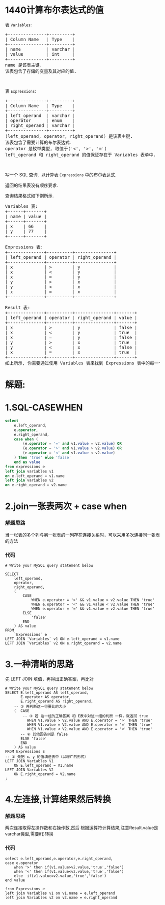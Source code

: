# 1440计算布尔表达式的值
<p>表 <code>Variables</code>:</p>

<pre>+---------------+---------+
| Column Name   | Type    |
+---------------+---------+
| name          | varchar |
| value         | int     |
+---------------+---------+
name 是该表主键.
该表包含了存储的变量及其对应的值.
</pre>

<p>&nbsp;</p>

<p>表 <code>Expressions</code>:</p>

<pre>+---------------+---------+
| Column Name   | Type    |
+---------------+---------+
| left_operand  | varchar |
| operator      | enum    |
| right_operand | varchar |
+---------------+---------+
(left_operand, operator, right_operand) 是该表主键.
该表包含了需要计算的布尔表达式.
operator 是枚举类型, 取值于(&#39;&lt;&#39;, &#39;&gt;&#39;, &#39;=&#39;)
left_operand 和 right_operand 的值保证存在于 Variables 表单中.
</pre>

<p>&nbsp;</p>

<p>写一个 SQL 查询,&nbsp; 以计算表 <code>Expressions</code>&nbsp;中的布尔表达式.</p>

<p>返回的结果表没有顺序要求.</p>

<p>查询结果格式如下例所示.</p>

<pre>Variables 表:
+------+-------+
| name | value |
+------+-------+
| x    | 66    |
| y    | 77    |
+------+-------+

Expressions 表:
+--------------+----------+---------------+
| left_operand | operator | right_operand |
+--------------+----------+---------------+
| x            | &gt;        | y             |
| x            | &lt;        | y             |
| x            | =        | y             |
| y            | &gt;        | x             |
| y            | &lt;        | x             |
| x            | =        | x             |
+--------------+----------+---------------+

Result 表:
+--------------+----------+---------------+-------+
| left_operand | operator | right_operand | value |
+--------------+----------+---------------+-------+
| x            | &gt;        | y             | false |
| x            | &lt;        | y             | true  |
| x            | =        | y             | false |
| y            | &gt;        | x             | true  |
| y            | &lt;        | x             | false |
| x            | =        | x             | true  |
+--------------+----------+---------------+-------+
如上所示, 你需要通过使用 Variables 表来找到 Expressions 表中的每一个布尔表达式的值.
</pre>
































# 解题:
# 1.SQL-CASEWHEN
```sql
select 
    e.left_operand,
    e.operator,
    e.right_operand,
    case when (
        (e.operator = '=' and v1.value = v2.value) OR
        (e.operator = '>' and v1.value > v2.value) OR
        (e.operator = '<' and v1.value < v2.value)
    ) then 'true' else 'false'
    end as value
from expressions e
left join variables v1
on e.left_operand = v1.name 
left join variables v2
on e.right_operand = v2.name
```

# 2.join一张表两次 + case when
### 解题思路
当一张表的多个列与另一张表的一列存在连接关系时，可以采用多次连接同一张表的方法

### 代码

```mysql
# Write your MySQL query statement below

SELECT
	left_operand,
	operator,
	right_operand,
	(
		CASE
            WHEN e.operator = '>' && v1.value > v2.value THEN 'true'
            WHEN e.operator = '<' && v1.value < v2.value THEN 'true'
            WHEN e.operator = '=' && v1.value = v2.value THEN 'true'
        ELSE
            'false'
        END
	) AS value
FROM
	`Expressions` e
LEFT JOIN `Variables` v1 ON e.left_operand = v1.name
LEFT JOIN `Variables` v2 ON e.right_operand = v2.name
```
# 3.一种清晰的思路
先 LEFT JOIN 填值，再得出正确答案，再比对

```mysql
# Write your MySQL query statement below
SELECT E.left_operand AS left_operand,
       E.operator AS operator,
       E.right_operand AS right_operand,
    -- ② 再判断这一行要比的大小
    (  CASE 
        -- ③ 若 这一组的正确答案 和 E表中对这一组的判断 一样，就返回 true
          WHEN V1.value > V2.value AND E.operator = '>' THEN 'true'
          WHEN V1.value = V2.value AND E.operator = '=' THEN 'true'
          WHEN V1.value < V2.value AND E.operator = '<' THEN 'true'
       -- ④ 其他回答则是 false
       ELSE 'false'
       END
    ) AS value
FROM Expressions E
-- ① 先把 x、y 的值填进表中（以增广的形式）
LEFT JOIN Variables V1
    ON E.left_operand = V1.name
LEFT JOIN Variables V2
    ON E.right_operand = V2.name
;
```
# 4.左连接,计算结果然后转换
### 解题思路
两次连接取得左操作数和右操作数,然后 根据运算符计算结果,注意Result.value是 varchar类型,需要if()转换
### 代码

```mysql
select e.left_operand,e.operator,e.right_operand,
case e.operator
    when '>' then if(v1.value>v2.value,'true','false')
    when '<' then if(v1.value<v2.value,'true','false')
    else  if(v1.value=v2.value,'true','false')
end value
    
from Expressions e
left join Variables v1 on v1.name = e.left_operand 
left join Variables v2 on v2.name = e.right_operand
```
